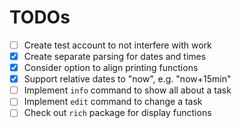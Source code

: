 # TODOs

- [ ] Create test account to not interfere with work
- [X] Create separate parsing for dates and times
- [X] Consider option to align printing functions
- [X] Support relative dates to "now", e.g. "now+15min"
- [ ] Implement `info` command to show all about a task
- [ ] Implement `edit` command to change a task
- [ ] Check out `rich` package for display functions
